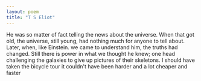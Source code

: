 ```yaml
---
layout: poem
title: "T S Eliot"
---
```


He was so matter of fact telling the news about the universe.
When that got old, the universe,
still young, had nothing much
for anyone to tell about.
Later, when, like Einstein.
we came to understand him,
the truths had changed.
Still there is power
in what we thought he knew;
one head challenging
the galaxies
to give up pictures of their skeletons.
I should have taken the bicycle tour
it couldn't have been harder and a lot cheaper
and faster
